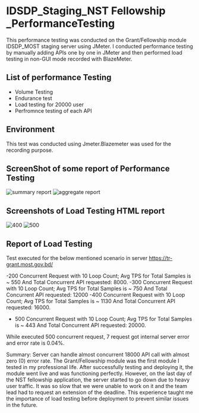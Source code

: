 # IDSDP_Staging_NST Fellowship _PerformanceTesting 

This performance testing was conducted on the Grant/Fellowship module IDSDP_MOST staging server using JMeter. I conducted performance testing by manually adding APIs one by one in JMeter and then performed load testing in non-GUI mode recorded with BlazeMeter.
## List of performance Testing 

- Volume Testing
- Endurance test
- Load testing for 20000 user
- Perfromnce testing of each API
## Environment 

This test was conducted using Jmeter.Blazemeter was used for the recording purpose.
## ScreenShot of some report of Performance Testing
![summary report](https://github.com/Nilufarhossain/Performance-Testing-using-Jmeter/assets/62650301/e75bff2b-7167-4800-8417-5cb679880ba3)
![aggregate report](https://github.com/Nilufarhossain/Performance-Testing-using-Jmeter/assets/62650301/fb841e3f-97f6-43b6-8e63-5c53c887e356)
## Screenshots of Load Testing HTML report
![400](https://github.com/Nilufarhossain/Performance-Testing-using-Jmeter/assets/62650301/518b45eb-db52-4f47-bb73-bdebcda84940)
![500](https://github.com/Nilufarhossain/Performance-Testing-using-Jmeter/assets/62650301/726893f0-c42e-4222-97e1-03ee14e715a4)
## Report of Load Testing

 Test executed for the below mentioned scenario in server https://tr-grant.most.gov.bd/

 -200 Concurrent Request with 10 Loop Count; Avg TPS for Total Samples is ~ 550 And Total Concurrent API requested: 8000.
 -300 Concurrent Request with 10 Loop Count; Avg TPS for Total Samples is ~ 750 And Total Concurrent API requested: 12000
 -400 Concurrent Request with 10 Loop Count; Avg TPS for Total Samples is ~ 1130 And Total Concurrent API requested: 16000.
 - 500 Concurrent Request with 10 Loop Count; Avg TPS for Total Samples is ~ 443 And Total Concurrent API requested: 20000.

 While executed 500 concurrent request, 7 request got internal server error and error rate is 0.04%. 

Summary: Server can handle almost concurrent 18000 API call with almost zero (0) error rate.
The Grant/Fellowship module was the first module I tested in my professional life. After successfully testing and deploying it, the module went live and was functioning perfectly. However, on the last day of the NST fellowship application, the server started to go down due to heavy user traffic. It was so slow that we were unable to work on it and the team lead had to request an extension of the deadline. This experience taught me the importance of load testing before deployment to prevent similar issues in the future.


